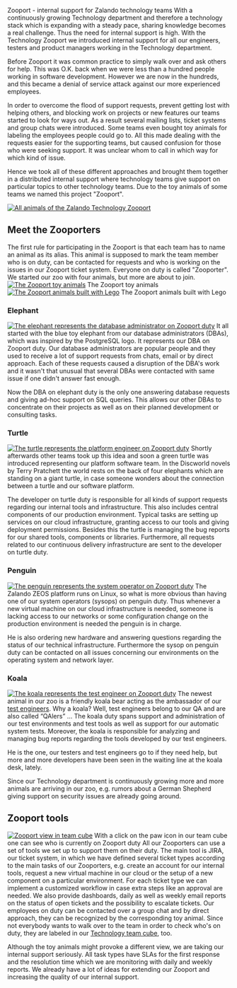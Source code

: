 <!--
.. title: Introducing Technology's Zooport
.. slug: zooport
.. date: 2013-08-20 10:00:47
.. tags: Database,DBA,Development,Support,Sysop,Test engineering,Testing,Zooport
.. author: Enrico Hartung
.. image: zooport_teaser.png
-->

Zooport - internal support for Zalando technology teams With a continuously
growing Technology department and therefore a technology stack which is
expanding with a steady pace, sharing knowledge becomes a real challenge. Thus
the need for internal support is high. With the Technology Zooport we
introduced internal support for all our engineers, testers and product
managers working in the Technology department.

<!-- TEASER_END -->

Before Zooport it was common
practice to simply walk over and ask others for help. This was O.K. back when
we were less than a hundred people working in software development. However we
are now in the hundreds, and this became a denial of service attack against
our more experienced employees.

In order to overcome the flood of support
requests, prevent getting lost with helping others, and blocking work on
projects or new features our teams started to look for ways out. As a result
several mailing lists, ticket systems and group chats were introduced. Some
teams even bought toy animals for labeling the employees people could go to.
All this made dealing with the requests easier for the supporting teams, but
caused confusion for those who were seeking support. It was unclear whom to
call in which way for which kind of issue.

Hence we took all of these
different approaches and brought them together in a distributed internal
support where technology teams give support on particular topics to other
technology teams. Due to the toy animals of some teams we named this project
"Zooport".

[![All animals of the Zalando Technology Zooport](/files/2013/08/zooport2.png)](/files/2013/08/zooport2.png)

## Meet the Zooporters

The first rule for participating in the Zooport is that each team has to name
an animal as its alias. This animal is supposed to mark the team member who is
on duty, can be contacted for requests and who is working on the issues in our
Zooport ticket system. Everyone on duty is called "Zooporter". We started our
zoo with four animals, but more are about to join. [![The Zooport toy
animals](/files/2013/08/zooport_toy_animals.jpg)](/files/2013/08/zooport_toy_animals.jpg) The Zooport toy animals
[![The Zooport animals built with Lego](/files/2013/08/zooport_lego_animals.jpg)](/files/2013/08/zooport_lego_animals.jpg) The Zooport animals
built with Lego

### Elephant

[![The elephant represents the database administrator on Zooport duty](/files/2013/08/elephant.png)](/files/2013/08/elephant.png) 
It all started
with the blue toy elephant from our database administrators (DBAs), which was
inspired by the PostgreSQL logo. It represents our DBA on Zooport duty. Our
database administrators are popular people and they used to receive a lot of
support requests from chats, email or by direct approach. Each of these
requests caused a disruption of the DBA's work and it wasn't that unusual that
several DBAs were contacted with same issue if one didn't answer fast enough.

Now the DBA on elephant duty is the only one answering database requests and
giving ad-hoc support on SQL queries. This allows our other DBAs to
concentrate on their projects as well as on their planned development or
consulting tasks.

### Turtle

[![The turtle represents the platform engineer on Zooport duty](/files/2013/08/turtle.png)](/files/2013/08/turtle.png) 
Shortly afterwards other teams took up this
idea and soon a green turtle was introduced representing our platform software
team. In the Discworld novels by Terry Pratchett the world rests on the back
of four elephants which are standing on a giant turtle, in case someone
wonders about the connection between a turtle and our software platform. 

The developer on turtle duty is responsible for all kinds of support requests
regarding our internal tools and infrastructure. This also includes central
components of our production environment. Typical tasks are setting up
services on our cloud infrastructure, granting access to our tools and giving
deployment permissions. Besides this the turtle is managing the bug reports
for our shared tools, components or libraries. Furthermore, all requests
related to our continuous delivery infrastructure are sent to the developer on
turtle duty.

### Penguin

[![The penguin represents the system operator on Zooport duty](/files/2013/08/penguin.png)](/files/2013/08/penguin.png) 
The Zalando ZEOS platform runs on Linux, so
what is more obvious than having one of our system operators (sysops) on
penguin duty. Thus whenever a new virtual machine on our cloud infrastructure
is needed, someone is lacking access to our networks or some configuration
change on the production environment is needed the penguin is in charge. 

He is also ordering new hardware and answering questions regarding the status of our
technical infrastructure. Furthermore the sysop on penguin duty can be
contacted on all issues concerning our environments on the operating system
and network layer.

### Koala

[![The koala represents the test engineer on Zooport duty](/files/2013/08/koala.png)](/files/2013/08/koala.png) 
The newest animal in our zoo is a friendly koala bear
acting as the ambassador of our [test engineers](http://tech.zalando.com/test-engineering-at-zalando/). 
Why a koala? Well, test engineers belong to our QA
and are also called “QAlers” ... The koala duty spans support and
administration of our test environments and test tools as well as support for
our automatic system tests. Moreover, the koala is responsible for analyzing
and managing bug reports regarding the tools developed by our test engineers.

He is the one, our testers and test engineers go to if they need help, but
more and more developers have been seen in the waiting line at the koala desk,
lately. 

Since our Technology department is continuously growing more and more
animals are arriving in our zoo, e.g. rumors about a German Shepherd giving
support on security issues are already going around.

## Zooport tools

[![Zooport view in team cube](/files/2013/08/Cube-Zooport.png)](/files/2013/08/Cube-Zooport.png) 
With a click on the paw icon in our team cube one can see who is currently on Zooport duty All our Zooporters
can use a set of tools we set up to support them on their duty. The main tool
is JIRA, our ticket system, in which we have defined several ticket types
according to the main tasks of our Zooporters, e.g. create an account for our
internal tools, request a new virtual machine in our cloud or the setup of a
new component on a particular environment. For each ticket type we can
implement a customized workflow in case extra steps like an approval are
needed. We also provide dashboards, daily as well as weekly email reports on
the status of open tickets and the possibility to escalate tickets. Our
employees on duty can be contacted over a group chat and by direct approach,
they can be recognized by the corresponding toy animal. Since not everybody
wants to walk over to the team in order to check who's on duty, they are
labeled in our [Technology team cube](http://tech.zalando.com/the-cube-app-announcement/), too. 

Although the toy animals might provoke a different view,
we are taking our internal support seriously. All task types have SLAs for the
first response and the resolution time which we are monitoring with daily and
weekly reports. We already have a lot of ideas for extending our Zooport and
increasing the quality of our internal support.

